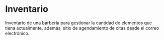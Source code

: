 # Inventario
Inventario de una barbería para gestionar la cantidad de elementos que tiena actualmente, además, sitio de agendamiento de citas desde el correo electrónico.
